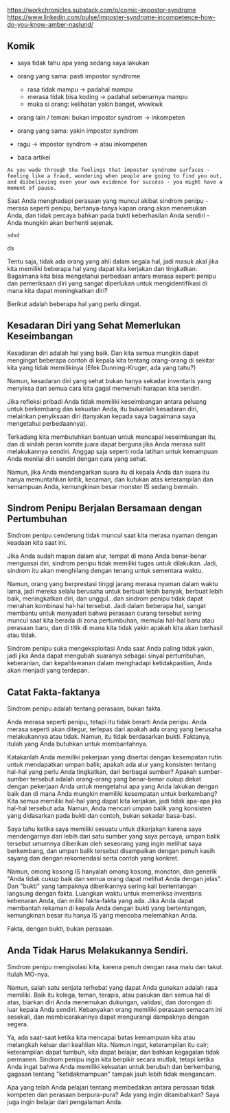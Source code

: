 https://workchronicles.substack.com/p/comic-impostor-syndrome
https://www.linkedin.com/pulse/imposter-syndrome-incompetence-how-do-you-know-amber-naslund/
## Komik
- saya tidak tahu apa yang sedang saya lakukan
- orang yang sama: pasti impostor syndrome
	- rasa tidak mampu -> padahal mampu
	- merasa tidak bisa koding -> padahal sebenarnya mampu 
	- muka si orang: kelihatan yakin banget, wkwkwk
- orang lain / teman: bukan impostor syndrom -> inkompeten
- orang yang sama: yakin impostor syndrom

- ragu -> impostor syndrom -> atau inkompeten
- baca artikel

```
As you wade through the feelings that imposter syndrome surfaces - feeling like a fraud, wondering when people are going to find you out, and disbelieving even your own evidence for success - you might have a moment of pause.
```
Saat Anda menghadapi perasaan yang muncul akibat sindrom penipu - merasa seperti penipu, bertanya-tanya kapan orang akan menemukan Anda, dan tidak percaya bahkan pada bukti keberhasilan Anda sendiri - Anda mungkin akan berhenti sejenak.

```
sdsd
```
ds

Tentu saja, tidak ada orang yang ahli dalam segala hal, jadi masuk akal jika kita memiliki beberapa hal yang dapat kita kerjakan dan tingkatkan. Bagaimana kita bisa mengetahui perbedaan antara merasa seperti penipu dan pemeriksaan diri yang sangat diperlukan untuk mengidentifikasi di mana kita dapat meningkatkan diri?

Berikut adalah beberapa hal yang perlu diingat.

## Kesadaran Diri yang Sehat Memerlukan Keseimbangan

Kesadaran diri adalah hal yang baik. Dan kita semua mungkin dapat mengingat beberapa contoh di kepala kita tentang orang-orang di sekitar kita yang tidak memilikinya (Efek Dunning-Kruger, ada yang tahu?)

Namun, kesadaran diri yang sehat bukan hanya sekadar inventaris yang menyiksa dari semua cara kita gagal memenuhi harapan kita sendiri.

Jika refleksi pribadi Anda tidak memiliki keseimbangan antara peluang untuk berkembang dan kekuatan Anda, itu bukanlah kesadaran diri, melainkan penyiksaan diri (tanyakan kepada saya bagaimana saya mengetahui perbedaannya).

Terkadang kita membutuhkan bantuan untuk mencapai keseimbangan itu, dan di sinilah peran komite juara dapat berguna jika Anda merasa sulit melakukannya sendiri. Anggap saja seperti roda latihan untuk kemampuan Anda menilai diri sendiri dengan cara yang sehat.

Namun, jika Anda mendengarkan suara itu di kepala Anda dan suara itu hanya memuntahkan kritik, kecaman, dan kutukan atas keterampilan dan kemampuan Anda, kemungkinan besar monster IS sedang bermain.

## Sindrom Penipu Berjalan Bersamaan dengan Pertumbuhan

Sindrom penipu cenderung tidak muncul saat kita merasa nyaman dengan keadaan kita saat ini.

Jika Anda sudah mapan dalam alur, tempat di mana Anda benar-benar menguasai diri, sindrom penipu tidak memiliki tugas untuk dilakukan. Jadi, sindrom itu akan menghilang dengan tenang untuk sementara waktu.

Namun, orang yang berprestasi tinggi jarang merasa nyaman dalam waktu lama, jadi mereka selalu berusaha untuk berbuat lebih banyak, berbuat lebih baik, meningkatkan diri, dan unggul...dan sindrom penipu tidak dapat menahan kombinasi hal-hal tersebut. Jadi dalam beberapa hal, sangat membantu untuk menyadari bahwa perasaan curang tersebut sering muncul saat kita berada di zona pertumbuhan, memulai hal-hal baru atau perasaan baru, dan di titik di mana kita tidak yakin apakah kita akan berhasil atau tidak.

Sindrom penipu suka mengeksploitasi Anda saat Anda paling tidak yakin, jadi jika Anda dapat mengubah suaranya sebagai sinyal pertumbuhan, keberanian, dan kepahlawanan dalam menghadapi ketidakpastian, Anda akan menjadi yang terdepan.

## Catat Fakta-faktanya

Sindrom penipu adalah tentang perasaan, bukan fakta.

Anda merasa seperti penipu, tetapi itu tidak berarti Anda penipu. Anda merasa seperti akan ditegur, terlepas dari apakah ada orang yang berusaha melakukannya atau tidak. Namun, itu tidak berdasarkan bukti. Faktanya, itulah yang Anda butuhkan untuk membantahnya.

Katakanlah Anda memiliki pekerjaan yang disertai dengan kesempatan rutin untuk mendapatkan umpan balik; apakah ada alur yang konsisten tentang hal-hal yang perlu Anda tingkatkan, dari berbagai sumber? Apakah sumber-sumber tersebut adalah orang-orang yang benar-benar cukup dekat dengan pekerjaan Anda untuk mengetahui apa yang Anda lakukan dengan baik dan di mana Anda mungkin memiliki kesempatan untuk berkembang? Kita semua memiliki hal-hal yang dapat kita kerjakan, jadi tidak apa-apa jika hal-hal tersebut ada. Namun, Anda mencari umpan balik yang konsisten yang didasarkan pada bukti dan contoh, bukan sekadar basa-basi.

Saya tahu ketika saya memiliki sesuatu untuk dikerjakan karena saya mendengarnya dari lebih dari satu sumber yang saya percaya, umpan balik tersebut umumnya diberikan oleh seseorang yang ingin melihat saya berkembang, dan umpan balik tersebut disampaikan dengan penuh kasih sayang dan dengan rekomendasi serta contoh yang konkret.

Namun, omong kosong IS hanyalah omong kosong, monoton, dan generik "Anda tidak cukup baik dan semua orang dapat melihat Anda dengan jelas". Dan "bukti" yang tampaknya diberikannya sering kali bertentangan langsung dengan fakta. Luangkan waktu untuk memeriksa inventaris kebenaran Anda, dan miliki fakta-fakta yang ada. Jika Anda dapat membantah rekaman di kepala Anda dengan bukti yang bertentangan, kemungkinan besar itu hanya IS yang mencoba melemahkan Anda.

Fakta, dengan bukti, bukan perasaan.

## Anda Tidak Harus Melakukannya Sendiri.

Sindrom penipu mengisolasi kita, karena penuh dengan rasa malu dan takut. Itulah MO-nya.

Namun, salah satu senjata terhebat yang dapat Anda gunakan adalah rasa memiliki. Baik itu kolega, teman, terapis, atau pasukan dari semua hal di atas, biarkan diri Anda menemukan dukungan, validasi, dan dorongan di luar kepala Anda sendiri. Kebanyakan orang memiliki perasaan semacam ini sesekali, dan membicarakannya dapat mengurangi dampaknya dengan segera.

Ya, ada saat-saat ketika kita mencapai batas kemampuan kita atau melangkah keluar dari keahlian kita. Namun ingat, keterampilan itu cair; keterampilan dapat tumbuh, kita dapat belajar, dan bahkan kegagalan tidak permanen. Sindrom penipu ingin kita berpikir secara mutlak, tetapi ketika Anda ingat bahwa Anda memiliki kekuatan untuk berubah dan berkembang, gagasan tentang "ketidakmampuan" tampak jauh lebih tidak mengancam.

Apa yang telah Anda pelajari tentang membedakan antara perasaan tidak kompeten dan perasaan berpura-pura? Ada yang ingin ditambahkan? Saya juga ingin belajar dari pengalaman Anda.